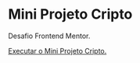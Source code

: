 # Mini Projeto Cripto
Desafio Frontend Mentor.

<a href="https://ericrdgs.github.io/Mini-Projeto-Cripto/"> Executar o Mini Projeto Cripto.
